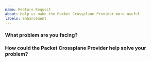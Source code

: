 ```yaml
---
name: Feature Request
about: Help us make the Packet Crossplane Provider more useful
labels: enhancement
---
```

<!--
Thank you for helping to improve the provider!

Please be sure to search for open issues before raising a new one. We use issues
for bug reports and feature requests. Please find us at https://packetcommunity.slack.com or
https://slack.crossplane.io for questions and discussion.
-->

### What problem are you facing?
<!--
Please tell us a little about your use case - it's okay if it's hypothetical!
Leading with this context helps frame the feature request so we can ensure we
implement it sensibly.
-->

### How could the Packet Crossplane Provider help solve your problem?
<!--
Let us know how you think Crossplane could help with your use case. 
-->

